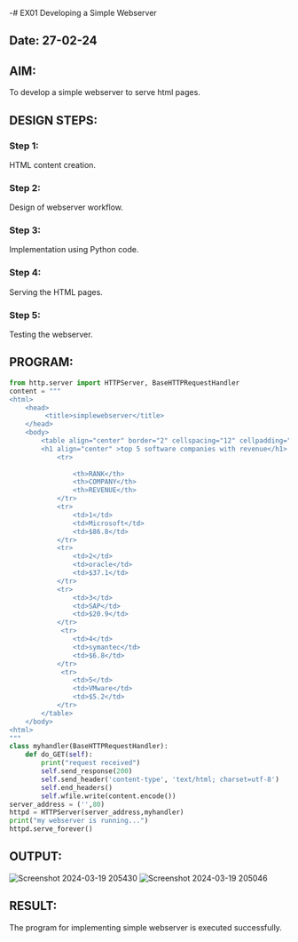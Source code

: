 -# EX01 Developing a Simple Webserver
## Date: 27-02-24

## AIM:
To develop a simple webserver to serve html pages.

## DESIGN STEPS:
### Step 1: 
HTML content creation.

### Step 2:
Design of webserver workflow.

### Step 3:
Implementation using Python code.

### Step 4:
Serving the HTML pages.

### Step 5:
Testing the webserver.

## PROGRAM:
```python
from http.server import HTTPServer, BaseHTTPRequestHandler
content = """
<html>
    <head>
         <title>simplewebserver</title>
    </head>
    <body>
        <table align="center" border="2" cellspacing="12" cellpadding="12" height="25" width="50">
        <h1 align="center" >top 5 software companies with revenue</h1>
            <tr>
            
                <th>RANK</th>
                <th>COMPANY</th>
                <th>REVENUE</th>
            </tr>
            <tr>
                <td>1</td>
                <td>Microsoft</td>
                <td>$86.8</td>
            </tr>
            <tr>
                <td>2</td>
                <td>oracle</td>
                <td>$37.1</td>
            </tr>
            <tr>
                <td>3</td>
                <td>SAP</td>
                <td>$20.9</td>
            </tr>
             <tr>
                <td>4</td>
                <td>symantec</td>
                <td>$6.8</td>
            </tr>
             <tr>
                <td>5</td>
                <td>VMware</td>
                <td>$5.2</td>
            </tr>
        </table>
    </body>
<html>
"""
class myhandler(BaseHTTPRequestHandler):
    def do_GET(self):
        print("request received")
        self.send_response(200)
        self.send_header('content-type', 'text/html; charset=utf-8')
        self.end_headers()
        self.wfile.write(content.encode())
server_address = ('',80)
httpd = HTTPServer(server_address,myhandler)
print("my webserver is running...")
httpd.serve_forever()

```

## OUTPUT:
![Screenshot 2024-03-19 205430](https://github.com/Revanth-2717/simplewebserver/assets/152462274/eb3b708d-f841-4f51-923b-e3592f228bd3)
![Screenshot 2024-03-19 205046](https://github.com/Revanth-2717/simplewebserver/assets/152462274/87a79a9a-a88c-4527-89fa-71e9bb55dda4)



## RESULT:
The program for implementing simple webserver is executed successfully.
